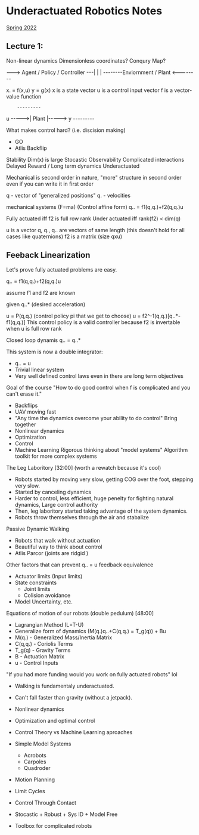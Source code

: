# Underactuated Robotics Notes

[Spring 2022](https://www.youtube.com/watch?v=PRaSlUA78gQ&list=PLkx8KyIQkMfXyKku6DstXjD9xU93ptDyc&index=29)

## Lecture 1: 
Non-linear dynamics
Dimensionless coordinates?
Conqury Map?

---> Agent / Policy / Controller ---|
|                                   |
--------Enviornment / Plant <--------


x. = f(x,u)
y = g(x)
x is a state vector
u is a control input vector
f is a vector-value function

        ---------
u ----->| Plant |-----> y
        ---------


What makes control hard? (i.e. discision making)
- GO
- Atlis Backflip

Stability
Dim(x) is large
Stocastic
Observability
Complicated interactions
Delayed Reward / Long term dynamics
Underactuated

Mechanical is second order in nature, "more" structure in second order even if you can write it in first order

q - vector of "generalized positions"
q. - velocities

mechanical systems (F=ma) (Control affine form)
q.. = f1(q,q.)+f2(q,q.)u

Fully actuated iff f2 is full row rank
Under actuated iff rank(f2) < dim(q)

u is a vector
q, q., q.. are vectors of same length (this doesn't hold for all cases like quaternions)
f2 is a matrix (size qxu)

Feeback Linearization
---------------------
Let's prove fully actuated problems are easy.

q.. = f1(q,q.)+f2(q,q.)u

assume f1 and f2 are known

given q..* (desired acceleration)

u = P(q,q.) (control policy pi that we get to choose)
u = f2^-1(q,q.)[q..*-f1(q,q.)]
This control policy is a valid controller because f2 is invertable when u is full row rank

Closed loop dynamis q.. = q..*

This system is now a double integrator:
- q.. = u
- Trivial linear system
- Very well defined control laws even in there are long term objectives

Goal of the course
"How to do good control when f is complicated and you can't erase it."
- Backflips
- UAV moving fast
- "Any time the dynamics overcome your ability to do control"
Bring together
- Nonlinear dynamics
- Optimization
- Control
- Machine Learning
Rigorous thinking about "model systems"
Algorithm toolkit for more complex systems


The Leg Laboritory [32:00] (worth a rewatch because it's cool)
- Robots started by moving very slow, getting COG over the foot, stepping very slow.
- Started by canceling dynamics
- Harder to control, less efficient, huge penelty for fighting natural dynamics, Large control authority
- Then, leg laboritory started taking advantage of the system dynamics.
- Robots throw themselves through the air and stabalize

Passive Dynamic Walking
- Robots that walk without actuation
- Beautiful way to think about control
- Atlis Parcor (joints are ridgid )

Other factors that can prevent q.. = u feedback equivalence
- Actuator limits (Input limits)
- State constraints
    - Joint limits
    - Colision avoidance
- Model Uncertainty, etc.

Equations of motion of our robots (double pedulum) [48:00]
- Lagrangian Method (L=T-U)
- Generalize form of dynamics (M(q.)q..+C(q,q.) = T_g(q)) + Bu
- M(q.)     - Generalized Mass/Inertia Matrix
- C(q,q.)   - Coriolis Terms
- T_g(q)    - Gravity Terms
- B         - Actuation Matrix
- u         - Control Inputs

"If you had more funding would you work on fully actuated robots" lol
- Walking is fundamentaly underactuated.
- Can't fall faster than gravity (without a jetpack). 

- Nonlinear dynamics
- Optimization and optimal control
- Control Theory vs Machine Learning aproaches
- Simple Model Systems
    - Acrobots
    - Carpoles
    - Quadroder
- Motion Planning
- Limit Cycles
- Control Through Contact
- Stocastic + Robust + Sys ID + Model Free
- Toolbox for complicated robots


